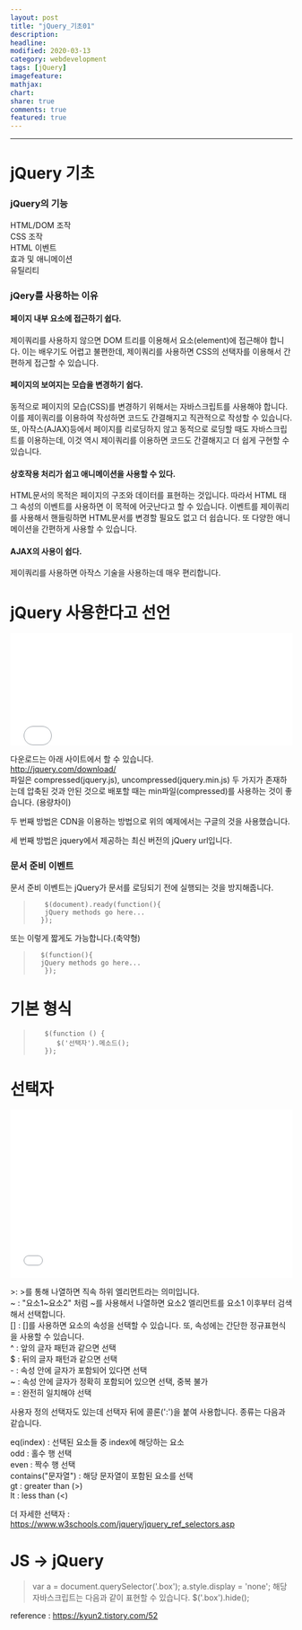 ```yaml
---
layout: post
title: "jQuery_기초01"
description:
headline:
modified: 2020-03-13
category: webdevelopment
tags: [jQuery]
imagefeature:
mathjax:
chart:
share: true
comments: true
featured: true
---
```


---

# jQuery 기초

### jQuery의 기능

HTML/DOM 조작  
CSS 조작  
HTML 이벤트  
효과 및 애니메이션  
유틸리티

### jQery를 사용하는 이유

#### 페이지 내부 요소에 접근하기 쉽다.

제이쿼리를 사용하지 않으면 DOM 트리를 이용해서 요소(element)에 접근해야 합니다. 이는 배우기도 어렵고 불편한데, 제이쿼리를 사용하면 CSS의 선택자를 이용해서 간편하게 접근할 수 있습니다.

#### 페이지의 보여지는 모습을 변경하기 쉽다.

동적으로 페이지의 모습(CSS)를 변경하기 위해서는 자바스크립트를 사용해야 합니다. 이를 제이쿼리를 이용하여 작성하면 코드도 간결해지고 직관적으로 작성할 수 있습니다.
또, 아작스(AJAX)등에서 페이지를 리로딩하지 않고 동적으로 로딩할 때도 자바스크립트를 이용하는데, 이것 역시 제이쿼리를 이용하면 코드도 간결해지고 더 쉽게 구현할 수 있습니다.

#### 상호작용 처리가 쉽고 애니메이션을 사용할 수 있다.

HTML문서의 목적은 페이지의 구조와 데이터를 표현하는 것입니다. 따라서 HTML 태그 속성의 이벤트를 사용하면 이 목적에 어긋난다고 할 수 있습니다. 이벤트를 제이쿼리를 사용해서 핸들링하면 HTML문서를 변경할 필요도 없고 더 쉽습니다.
또 다양한 애니메이션을 간편하게 사용할 수 있습니다.

#### AJAX의 사용이 쉽다.

제이쿼리를 사용하면 아작스 기술을 사용하는데 매우 편리합니다.

# jQuery 사용한다고 선언

<div class="code">
<iframe width="100%" height="200" src="//jsfiddle.net/lsh58/1kthzqxu/embedded/html/dark/" allowfullscreen="allowfullscreen" allowpaymentrequest frameborder="0"></iframe>
</div>
  
  
다운로드는 아래 사이트에서 할 수 있습니다.  
<http://jquery.com/download/>  
파일은 compressed(jquery.js), uncompressed(jquery.min.js) 두 가지가 존재하는데 압축된 것과 안된 것으로 배포할 때는 min파일(compressed)를 사용하는 것이 좋습니다. (용량차이)

두 번째 방법은 CDN을 이용하는 방법으로 위의 예제에서는 구글의 것을 사용했습니다.

세 번째 방법은 jquery에서 제공하는 최신 버전의 jQuery url입니다.

### 문서 준비 이벤트

문서 준비 이벤트는 jQuery가 문서를 로딩되기 전에 실행되는 것을 방지해줍니다.

>        $(document).ready(function(){
>        jQuery methods go here...
>       });

또는 이렇게 짧게도 가능합니다.(축약형)

>       $(function(){
>       jQuery methods go here...
>        });  


# 기본 형식
>        $(function () {  
>           $('선택자').메소드();  
>        });  

# 선택자

<div class="code">
<iframe width="100%" height="300" src="//jsfiddle.net/lsh58/1kthzqxu/3/embedded/js/dark/" allowfullscreen="allowfullscreen" allowpaymentrequest frameborder="0"></iframe>
</div>
  
  
<span class="orange">></span>: >를 통해 나열하면 직속 하위 엘리먼트라는 의미입니다.  
<span class="orange">~</span> : "요소1~요소2" 처럼 ~를 사용해서 나열하면 요소2 엘리먼트를 요소1 이후부터 검색해서 선택합니다.  
<span class="orange">[]</span> : []를 사용하면 요소의 속성을 선택할 수 있습니다. 또, 속성에는 간단한 정규표현식을 사용할 수 있습니다.  
<span class="orange">^</span> : 앞의 글자 패턴과 같으면 선택  
<span class="orange">\$</span> : 뒤의 글자 패턴과 같으면 선택  
<span class="orange">-</span> : 속성 안에 글자가 포함되어 있다면 선택  
<span class="orange">~</span> : 속성 안에 글자가 정확히 포함되어 있으면 선택, 중복 불가  
<span class="orange">=</span> : 완전히 일치해야 선택

사용자 정의 선택자도 있는데 선택자 뒤에 콜론(':')을 붙여 사용합니다. 종류는 다음과 같습니다.

<span class="orange">eq(index)</span> : 선택된 요소들 중 index에 해당하는 요소  
<span class="orange">odd</span> : 홀수 행 선택  
<span class="orange">even</span> : 짝수 행 선택  
<span class="orange">contains("문자열")</span> : 해당 문자열이 포함된 요소를 선택  
<span class="orange">gt</span> : greater than (>)  
<span class="orange">lt</span> : less than (<)

더 자세한 선택자 : <https://www.w3schools.com/jquery/jquery_ref_selectors.asp>


# JS -> jQuery
>   var a = document.querySelector('.box');
>   a.style.display = 'none';
해당 자바스크립트는 다음과 같이 표현할 수 있습니다.
>   $('.box').hide();


reference : <https://kyun2.tistory.com/52>
